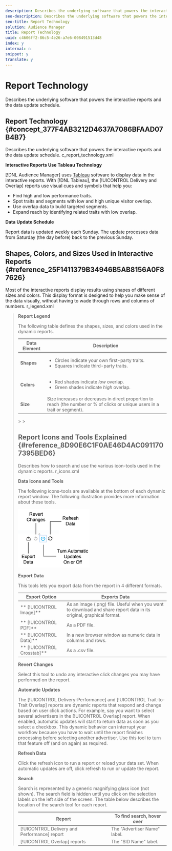 ```yaml
---
description: Describes the underlying software that powers the interactive reports and the data update schedule.
seo-description: Describes the underlying software that powers the interactive reports and the data update schedule.
seo-title: Report Technology
solution: Audience Manager
title: Report Technology
uuid: c4606ff2-86c5-4e26-a7e6-008491513d48
index: y
internal: n
snippet: y
translate: y
---
```


# Report Technology

Describes the underlying software that powers the interactive reports and the data update schedule.

## Report Technology {#concept_377F4AB3212D4637A7086BFAAD07B4B7}

Describes the underlying software that powers the interactive reports and the data update schedule. 
<draft-comment otherprops="merge">
  c_report_technology.xml 
</draft-comment>



**Interactive Reports Use Tableau Technology** 


[!DNL Audience Manager] uses [Tableau](http://www.tableausoftware.com/) software to display data in the interactive reports. With [!DNL Tableau], the [!UICONTROL Delivery and Overlap] reports use visual cues and symbols that help you: 
* Find high and low performance traits.
* Spot traits and segments with low and high unique visitor overlap.
* Use overlap data to build targeted segments.
* Expand reach by identifying related traits with low overlap.





**Data Update Schedule** 


Report data is updated weekly each Sunday. The update processes data from Saturday (the day before) back to the previous Sunday. 

## Shapes, Colors, and Sizes Used in Interactive Reports {#reference_25F1411379B34946B5AB8156A0F87626}

Most of the interactive reports display results using shapes of different sizes and colors. This display format is designed to help you make sense of the data visually, without having to wade through rows and columns of numbers. 
<draft-comment otherprops="merge">
  r_legend.xml 
</draft-comment>


>
>
>**Report Legend** 
>
>
>The following table defines the shapes, sizes, and colors used in the dynamic reports. 
>
>
><table id="table_EC180A96E3784FC6B81FCFB546C4A3FA"> 
 <thead> 
  <tr> 
   <th colname="col1" class="entry"> Data Element </th> 
   <th colname="col2" class="entry"> Description </th> 
  </tr> 
 </thead>
 <tbody> 
  <tr> 
   <td colname="col1"> <b>Shapes</b> </td> 
   <td colname="col2"> 
    <ul id="ul_076773ABD0BB4CE6834ACFA8B3D6AC2E"> 
     <li id="li_BBAB37A6EC1549B48C0E4D3BFAF7062C">Circles indicate your own first-party traits. </li> 
     <li id="li_371331AE984A4A999CE0596EA13987E0">Squares indicate third-party traits. </li> 
    </ul> </td> 
  </tr> 
  <tr> 
   <td colname="col1"> <b>Colors</b> </td> 
   <td colname="col2"> 
    <ul id="ul_F5D243297F0C4E5A8EDCBD28A548869E"> 
     <li id="li_332EB873A35440E6BB6093E36A0FAC3D">Red shades indicate <i>low</i> overlap. </li> 
     <li id="li_29DFDB1218DF4069B5DCFF841D48EF56">Green shades indicate <i>high</i> overlap. </li> 
    </ul> </td> 
  </tr> 
  <tr> 
   <td colname="col1"> <b>Size</b> </td> 
   <td colname="col2"> Size increases or decreases in direct proportion to reach (the number or % of clicks or unique users in a trait or segment). </td> 
  </tr> 
 </tbody> 
</table>>
>

## Report Icons and Tools Explained {#reference_8D90E6C1F0AE46D4AC0911707395BED6}

Describes how to search and use the various icon-tools used in the dynamic reports. 
<draft-comment otherprops="merge">
  r_icons.xml 
</draft-comment>


<a id="section_050E2A1E537E45188E6ED7F906730E6F"></a>



**Data Icons and Tools** 


The following icons-tools are available at the bottom of each dynamic report window. The following illustration provides more information about these tools. 


![](assets/tools_icons90.png) 


**Export Data** 


This tools lets you export data from the report in 4 different formats. 

|  Export Option  | Exports Data  |
|---|---|
| ** [!UICONTROL Image]** | As an image (.png) file. Useful when you want to download and share report data in its original, graphical format.  |
| ** [!UICONTROL PDF]** | As a PDF file.  |
| ** [!UICONTROL Data]** | In a new browser window as numeric data in columns and rows.  |
| ** [!UICONTROL Crosstab]** | As a .csv file.  |



**Revert Changes** 


Select this tool to undo any interactive click changes you may have performed on the report. 


**Automatic Updates** 


The [!UICONTROL Delivery-Performance] and [!UICONTROL Trait-to-Trait Overlap] reports are dynamic reports that respond and change based on user click actions. For example, say you want to select several advertisers in the [!UICONTROL Overlap] report. When enabled, automatic updates will start to return data as soon as you select a checkbox. This dynamic behavior can interrupt your workflow because you have to wait until the report finishes processing before selecting another advertiser. Use this tool to turn that feature off (and on again) as required. 


**Refresh Data** 


Click the refresh icon to run a report or reload your data set. When automatic updates are off, click refresh to run or update the report. 


**Search** 


Search is represented by a generic magnifying glass icon (not shown). The search field is hidden until you click on the selection labels on the left side of the screen. The table below describes the location of the search tool for each report. 

|  Report  | To find search, hover over  |
|---|---|
| [!UICONTROL Delivery and Performance] report  | The "Advertiser Name" label.  |
| [!UICONTROL Overlap] reports  | The "SID Name" label.  |

